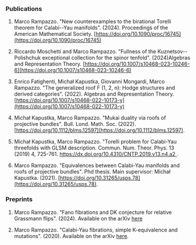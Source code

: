 ### Publications



1. Marco Rampazzo. "New counterexamples to the birational Torelli theorem for Calabi--Yau manifolds". (2024). Proceedings of the American Mathematical Society. [https://doi.org/10.1090/proc/16745](https://doi.org/10.1090/proc/16745)

2. Riccardo Moschetti and Marco Rampazzo. "Fullness of the Kuznetsov--Polishchuk exceptional collection for the spinor tenfold". (2024)Algebras and Representation Theory. [https://doi.org/10.1007/s10468-023-10246-6](https://doi.org/10.1007/s10468-023-10246-6)

3. Enrico Fatighenti, Michał Kapustka, Giovanni Mongardi, Marco Rampazzo. "The generalized roof F (1, 2, n): Hodge structures and derived categories". (2022). Algebras and Representation Theory. [https://doi.org/10.1007/s10468-022-10173-y](https://doi.org/10.1007/s10468-022-10173-y)

4. Michał Kapustka, Marco Rampazzo. "Mukai duality via roofs of projective bundles". Bull. Lond. Math. Soc.  (2022). [https://doi.org/10.1112/blms.12597](https://doi.org/10.1112/blms.12597).

5. Michał Kapustka, Marco Rampazzo. "Torelli problem for Calabi-Yau threefolds with GLSM description. Commun. Num. Theor. Phys. 13 (2019) 4, 725-761. [https://dx.doi.org/10.4310/CNTP.2019.v13.n4.a2
](https://dx.doi.org/10.4310/CNTP.2019.v13.n4.a2).

6. Marco Rampazzo. "Equivalences between Calabi-Yau manifolds and roofs of projective bundles". Phd thesis. Main supervisor: Michał Kapustka. (2021). [https://doi.org/10.31265/usps.78](https://doi.org/10.31265/usps.78).

### Preprints

1. Marco Rampazzo. "Fano fibrations and DK conjecture for relative Grassmann flips". (2024). Available on the arXiv [here]([https://arxiv.org/abs/2006.0633](https://arxiv.org/abs/2403.10393))

2. Marco Rampazzo. "Calabi-Yau fibrations, simple K-equivalence and mutations". (2020). Available on the arXiv [here](https://arxiv.org/abs/2006.06330).



